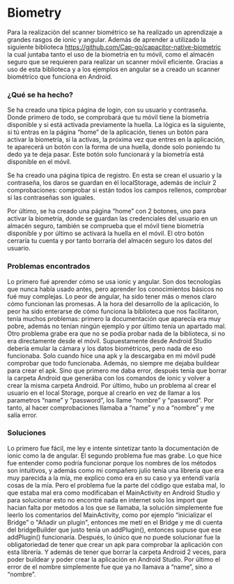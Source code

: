 # Biometry
Para la realización del scanner biométrico se ha realizado un aprendizaje a grandes rasgos de ionic y angular. Además de aprender a utilizado la siguiente biblioteca https://github.com/Cap-go/capacitor-native-biometric la cual juntaba tanto el uso de la biometría en tu móvil, como el almacén seguro que se requieren para realizar un scanner móvil eficiente.
Gracias a uso de esta biblioteca y a los ejemplos en angular se a creado un scanner biométrico que funciona en Android.
### ¿Qué se ha hecho?
Se ha creado una típica página de login, con su usuario y contraseña. Donde primero de todo, se comprobará que tu móvil tiene la biometría disponible y si está activada previamente la huella.
La lógica es la siguiente, si tú entras en la página “home” de la aplicación, tienes un botón para activar la biometría, si la activas, la próxima vez que entres en la aplicación, te aparecerá un botón con la forma de una huella, donde solo poniendo tu dedo ya te deja pasar. Este botón solo funcionará y la biometría está disponible en el móvil.

Se ha creado una página típica de registro. En esta se crean el usuario y la contraseña, los daros se guardan en él localStorage, además de incluir 2 comprobaciones: comprobar si están todos los campos rellenos, comprobar si las contraseñas son iguales.

Por último, se ha creado una página “home” con 2 botones, uno para activar la biometría, donde se guardan las credenciales del usuario en un almacén seguro, también se comprueba que el móvil tiene biometría disponible y por último se activará la huella en el móvil.
El otro botón cerraría tu cuenta y por tanto borraría del almacén seguro los datos del usuario.

### Problemas encontrados
Lo primero fué aprender cómo se usa ionic y angular. Son dos tecnologías que nunca había usado antes, pero aprender los conocimientos básicos no fué muy complejas.
Lo peor de angular, ha sido tener más o menos claro cómo funcionan las promesas.
A la hora del desarrollo de la aplicación, lo peor ha sido enterarse de cómo funciona la biblioteca que nos facilitaron, tenía muchos problemas: primero la documentación que aparecía era muy pobre, además no tenían ningún ejemplo y por último tenía un apartado mal.
Otro problema grabe era que no se podía probar nada de la biblioteca, si no era directamente desde el móvil.
Supuestamente desde Android Studio debería emular la cámara y los datos biométricos, pero nada de eso funcionaba.
Solo cuando hice una apk y la descargaba en mi móvil pudé comprobar que todo funcionaba. 
Además, no siempre me dejaba buildear para crear el apk. Sino que primero me daba error, después tenia que borrar la carpeta Android que generába con los comandos de ionic y volver a crear la misma carpeta Android.
Por último, hubo un problema al crear el usuario en el local Storage, porque al crearlo en vez de llamar a los parametros “name” y “password”, los llame “nombre” y “password”. Por tanto, al hacer comprobaciones llamaba a “name” y no a “nombre” y me salía error.
### Soluciones
Lo primero fue fácil, me ley e intente sintetizar tanto la documentación de ionic como la de angular.
El segundo problema fue mas grabe. Lo que hice fue entender como podría funcionar porque los nombres de los métodos son intuitivos, y además como mi compañero julio tenía una librería que era muy parecida a la mía, me explico como era en su caso y ya entendí varía cosas de la mía. Pero el problema fue la parte del código que estaba mal, lo que estaba mal era como modificaban el MainActivity en Android Studio y para solucionar esto no encontré nada en internet solo los import que hacian falta por metodos a los que se llamaba, la solución simplemente fue leerlo los comentarios del MainActivity, como por ejemplo “inicializar el Bridge” o "Añadir un plugin", entonces me metí en el Bridge y me di cuenta del bridgeBuilder que justo tenía un addPlugin(), entonces supuse que ese addPlugin() funcionaría. Después, lo único que no puede solucionar fue la obligatoriedad de tener que crear un apk para comprobar la aplicación con esta librería.
Y además de tener que borrar la carpeta Android 2 veces, para poder buildear y poder crear la aplicación en Android Studio.
Por último el error de el nombre simplemente fue que ya no llamava a “name”, sino a “nombre”.

